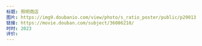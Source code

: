 ```yaml
---
标题: 照明商店
图片: https://img9.doubanio.com/view/photo/s_ratio_poster/public/p2901397955.webp
链接: https://movie.douban.com/subject/36086210/
时时: 2023
评价:
---
```


